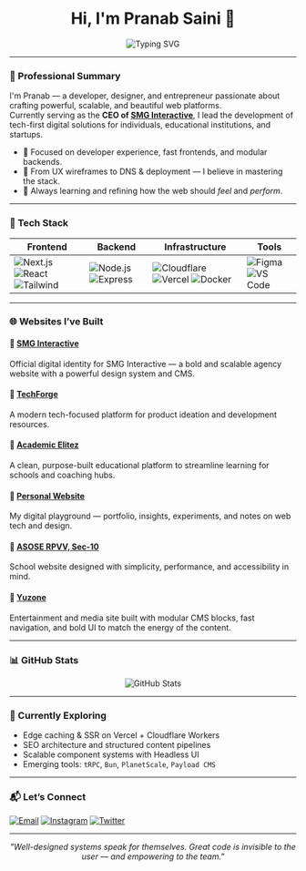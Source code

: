 <h1 align="center">Hi, I'm Pranab Saini 👋</h1>

<p align="center">
  <img src="https://readme-typing-svg.demolab.com?font=Fira+Code&weight=500&size=22&pause=1000&center=true&vCenter=true&width=500&lines=Full-Stack+Developer+%7C+UI/UX+Designer;Founder+%2F+CEO+of+SMG+Interactive;Building+Modern+Web+Infrastructure+%7C+Clean+Design+%2B+Strong+Code" alt="Typing SVG" />
</p>

---

### 💼 Professional Summary

I'm Pranab — a developer, designer, and entrepreneur passionate about crafting powerful, scalable, and beautiful web platforms.  
Currently serving as the **CEO of [SMG Interactive](https://smgin.me)**, I lead the development of tech-first digital solutions for individuals, educational institutions, and startups.

- 🧠 Focused on developer experience, fast frontends, and modular backends.
- 🎯 From UX wireframes to DNS & deployment — I believe in mastering the stack.
- 🌱 Always learning and refining how the web should *feel* and *perform*.

---

### 🧠 Tech Stack

| Frontend | Backend | Infrastructure | Tools |
|---------|--------|----------------|-------|
| ![Next.js](https://img.shields.io/badge/-Next.js-black?style=flat&logo=next.js) ![React](https://img.shields.io/badge/-React-20232A?style=flat&logo=react) ![Tailwind](https://img.shields.io/badge/-Tailwind-06B6D4?style=flat&logo=tailwind-css) | ![Node.js](https://img.shields.io/badge/-Node.js-339933?style=flat&logo=node.js) ![Express](https://img.shields.io/badge/-Express-black?style=flat&logo=express) | ![Cloudflare](https://img.shields.io/badge/-Cloudflare-F38020?style=flat&logo=cloudflare) ![Vercel](https://img.shields.io/badge/-Vercel-000?style=flat&logo=vercel) ![Docker](https://img.shields.io/badge/-Docker-2496ED?style=flat&logo=docker) | ![Figma](https://img.shields.io/badge/-Figma-black?style=flat&logo=figma) ![VS Code](https://img.shields.io/badge/-VS_Code-007ACC?style=flat&logo=visual-studio-code) |

---

### 🌐 Websites I’ve Built

#### 🔷 [SMG Interactive](https://smgin.me)  
Official digital identity for SMG Interactive — a bold and scalable agency website with a powerful design system and CMS.

#### 🔷 [TechForge](https://tforge.me)  
A modern tech-focused platform for product ideation and development resources.

#### 🔷 [Academic Elitez](https://acelite.me)  
A clean, purpose-built educational platform to streamline learning for schools and coaching hubs.

#### 🔷 [Personal Website](https://pranab.me)  
My digital playground — portfolio, insights, experiments, and notes on web tech and design.

#### 🔷 [ASOSE RPVV, Sec-10](https://asose.me)  
School website designed with simplicity, performance, and accessibility in mind.

#### 🔷 [Yuzone](https://yuzone.me)  
Entertainment and media site built with modular CMS blocks, fast navigation, and bold UI to match the energy of the content.

---

### 📊 GitHub Stats

<p align="center">
  <img src="https://github-readme-stats.vercel.app/api?username=pranabsssssss&show_icons=true&theme=onedark&hide_rank=true" alt="GitHub Stats" />
</p>

---

### 🧠 Currently Exploring

- Edge caching & SSR on Vercel + Cloudflare Workers  
- SEO architecture and structured content pipelines  
- Scalable component systems with Headless UI  
- Emerging tools: `tRPC`, `Bun`, `PlanetScale`, `Payload CMS`

---

### 📬 Let’s Connect

[![Email](https://img.shields.io/badge/ceo@smgin.me-D14836?style=flat&logo=gmail&logoColor=white)](mailto:ceo@smgin.me)
[![Instagram](https://img.shields.io/badge/@pranabsaini.ig-E4405F?style=flat&logo=instagram&logoColor=white)](https://instagram.com/pranabsaini.ig)
[![Twitter](https://img.shields.io/badge/@pranabsaini1-1DA1F2?style=flat&logo=twitter&logoColor=white)](https://twitter.com/pranabsaini1)

---

<p align="center"><i>"Well-designed systems speak for themselves. Great code is invisible to the user — and empowering to the team."</i></p>
